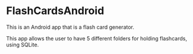 # FlashCardsAndroid
This is an Android app that is a flash card generator.

This app allows the user to have 5 different folders for holding flashcards, using SQLite.
